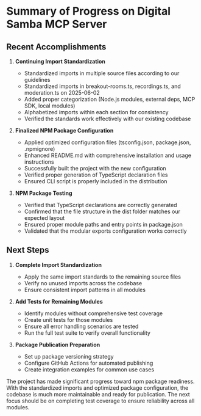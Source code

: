 # Summary of Progress on Digital Samba MCP Server

## Recent Accomplishments

1. **Continuing Import Standardization**
   - Standardized imports in multiple source files according to our guidelines
   - Standardized imports in breakout-rooms.ts, recordings.ts, and moderation.ts on 2025-06-02
   - Added proper categorization (Node.js modules, external deps, MCP SDK, local modules)
   - Alphabetized imports within each section for consistency
   - Verified the standards work effectively with our existing codebase

2. **Finalized NPM Package Configuration**
   - Applied optimized configuration files (tsconfig.json, package.json, .npmignore)
   - Enhanced README.md with comprehensive installation and usage instructions
   - Successfully built the project with the new configuration
   - Verified proper generation of TypeScript declaration files
   - Ensured CLI script is properly included in the distribution

3. **NPM Package Testing**
   - Verified that TypeScript declarations are correctly generated
   - Confirmed that the file structure in the dist folder matches our expected layout
   - Ensured proper module paths and entry points in package.json
   - Validated that the modular exports configuration works correctly

## Next Steps

1. **Complete Import Standardization**
   - Apply the same import standards to the remaining source files
   - Verify no unused imports across the codebase
   - Ensure consistent import patterns in all modules

2. **Add Tests for Remaining Modules**
   - Identify modules without comprehensive test coverage
   - Create unit tests for those modules
   - Ensure all error handling scenarios are tested
   - Run the full test suite to verify overall functionality

3. **Package Publication Preparation**
   - Set up package versioning strategy
   - Configure GitHub Actions for automated publishing
   - Create integration examples for common use cases

The project has made significant progress toward npm package readiness. With the standardized imports and optimized package configuration, the codebase is much more maintainable and ready for publication. The next focus should be on completing test coverage to ensure reliability across all modules.
